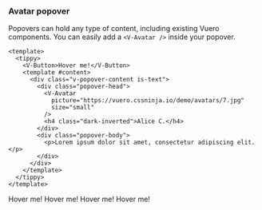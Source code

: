 ### Avatar popover

Popovers can hold any type of content, including existing Vuero components. You
can easily add a `<V-Avatar />` inside your popover.

<!--code-->

```vue
<template>
  <tippy>
    <V-Button>Hover me!</V-Button>
    <template #content>
      <div class="v-popover-content is-text">
        <div class="popover-head">
          <V-Avatar
            picture="https://vuero.cssninja.io/demo/avatars/7.jpg"
            size="small"
          />
          <h4 class="dark-inverted">Alice C.</h4>
        </div>
        <div class="popover-body">
          <p>Lorem ipsum dolor sit amet, consectetur adipiscing elit.</p>
        </div>
      </div>
    </template>
  </tippy>
</template>
```

<!--/code-->

<!--example-->

<div class="buttons">
  <tippy>
    <V-Button class="mx-1">Hover me!</V-Button>
    <template #content>
      <div class="v-popover-content is-text">
          <div class="popover-head">
              <V-Avatar picture="https://vuero.cssninja.io/demo/avatars/7.jpg" size="small"/>
              <h4 class="dark-inverted">Alice C.</h4>
          </div>
          <div class="popover-body">
              <p>Lorem ipsum dolor sit amet, consectetur adipiscing elit.</p>
          </div>
      </div>
    </template>
  </tippy>
  <tippy>
    <V-Button class="mx-1">Hover me!</V-Button>
    <template #content>
      <div class="v-popover-content is-text">
          <div class="popover-head">
              <V-Avatar picture="https://vuero.cssninja.io/demo/avatars/8.jpg" size="small" squared />
              <h4 class="dark-inverted">Erik K.</h4>
          </div>
          <div class="popover-body">
              <p>Lorem ipsum dolor sit amet, consectetur adipiscing elit.</p>
          </div>
      </div>
    </template>
  </tippy>
  <tippy>
    <V-Button class="mx-1">Hover me!</V-Button>
    <template #content>
      <div class="v-popover-content is-text">
          <div class="popover-head">
              <V-Avatar size="small" color="info" initials="JL"/>
              <h4 class="dark-inverted">John L.</h4>
          </div>
          <div class="popover-body">
              <p>Lorem ipsum dolor sit amet, consectetur adipiscing elit.</p>
          </div>
      </div>
    </template>
  </tippy>
  <tippy>
    <V-Button class="mx-1">Hover me!</V-Button>
    <template #content>
      <div class="v-popover-content is-text">
          <div class="popover-head">
              <V-Avatar size="small" color="h-purple" initials="SC" squared/>
              <h4 class="dark-inverted">Sara C.</h4>
          </div>
          <div class="popover-body">
              <p>Lorem ipsum dolor sit amet, consectetur adipiscing elit.</p>
          </div>
      </div>
    </template>
  </tippy>
</div>

<!--/example-->
